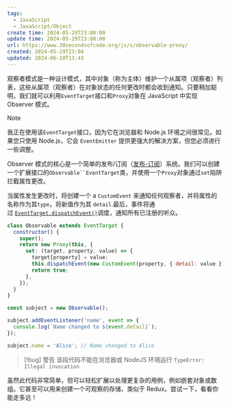 ```yaml
---
tags:
  - JavaScript
  - JavaScript/Object
create time: 2024-05-29T23:08:00
update time: 2024-05-29T23:08:00
url: https://www.30secondsofcode.org/js/s/observable-proxy/
created: 2024-05-29T23:04
updated: 2024-06-10T13:43
---
```

观察者模式是一种设计模式，其中对象（称为主体）维护一个从属项（观察者）列表，这些从属项（观察者）在对象状态的任何更改时都会收到通知。只要稍加聪明，我们就可以利用`EventTarget`接口和`Proxy`对象在 JavaScript 中实现 Observer 模式。

> [!Note]
> 我正在使用该`EventTarget`接口，因为它在浏览器和 Node.js 环境之间很常见。如果您只使用 Node.js，它会 `EventEmitter` 提供更强大的解决方案，但您必须进行一些调整。

Observer 模式的核心是一个简单的发布/订阅（[发布-订阅](https://en.wikipedia.org/wiki/Publish%E2%80%93subscribe_pattern)）系统。我们可以创建一个扩展接口的`Observable``EventTarget`类，并使用一个`Proxy`对象通过`set`陷阱拦截属性更改。

当属性发生更改时，将创建一个 a `CustomEvent` 来通知任何观察者，并将属性的名称作为其`type`，将新值作为其 `detail`.最后，事件将通过 [`EventTarget.dispatchEvent()`](https://developer.mozilla.org/en-US/docs/Web/API/EventTarget/dispatchEvent)调度，通知所有已注册的听众。

```javascript
class Observable extends EventTarget {
  constructor() {
    super();
    return new Proxy(this, {
      set: (target, property, value) => {
        target[property] = value;
        this.dispatchEvent(new CustomEvent(property, { detail: value }));
        return true;
      },
    });
  }
}

const subject = new Observable();

subject.addEventListener('name', event => {
  console.log(`Name changed to ${event.detail}`);
});

subject.name = 'Alice'; // Name changed to Alice
```

> [!bug] 警告
> 该段代码不能在浏览器或 NodeJS 环境运行
> `TypeError: Illegal invocation`

虽然此代码非常简单，但可以轻松扩展以处理更复杂的用例，例如嵌套对象或数组。它甚至可以用来创建一个可观察的存储，类似于 Redux。尝试一下，看看你能走多远！